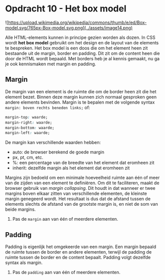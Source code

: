 # Opdracht 10 - Het box model

![https://upload.wikimedia.org/wikipedia/commons/thumb/e/ed/Box-model.svg/765px-Box-model.svg.png](../assets/image14.png)

Alle HTML-elements kunnen in principe gezien worden als dozen. In CSS wordt **het box model** gebruikt om het design en de layout van de elements te bespreken. Het box model is een doos die om het element heen zit bestaande uit de margin, border en padding. Dit zit om de content heen die door de HTML wordt bepaald. Met borders heb je al kennis gemaakt, nu ga je ook kennismaken met margin en padding.

## Margin

De margin van een element is de ruimte die om de border heen zit die het element bezet. Binnen deze margin kunnen zich normaal gesproken geen andere elements bevinden. Margin is te bepalen met de volgende syntax `margin: boven rechts beneden links;` of:

``` css
margin-top: waarde;
margin-right: waarde;
margin-bottom: waarde;
margin-left: waarde;
```

De margin kan verschillende waarden hebben:

-   auto: de browser berekend de goede margin
-   px, pt, cm, etc.
-   %: een percentage van de breedte van het element dat eromheen zit
-   inherit: dezelfde margin als het element dat eromheen zit

Margins zijn bedoeld om een minimale hoeveelheid ruimte aan één of meer van de zijden van een element te definiëren. Om dit te faciliteren, maakt de browser gebruik van *margin collapsing*. Dit houdt in dat wanneer er twee margins boven elkaar zitten van verschillende elementen, de kleinste margin genegeerd wordt. Het resultaat is dus dat de afstand tussen de elements slechts de afstand van de grootste margin is, en niet de som van beide margins.

1.  Pas de `margin` aan van één of meerdere elementen.

## Padding

Padding is eigenlijk het omgekeerde van een margin. Een margin bepaald de ruimte tussen de border en andere elementen, terwijl de padding de ruimte tussen de border en de content bepaalt. Padding volgt dezelfde syntax als margin.

1.  Pas de `padding` aan van één of meerdere elementen.
